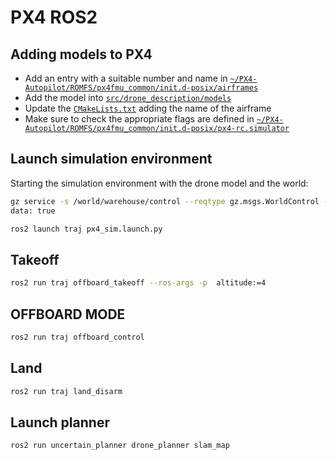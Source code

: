 # PX4 ROS2

## Adding models to PX4 

- Add an entry with a suitable number and name in [`~/PX4-Autopilot/ROMFS/px4fmu_common/init.d-posix/airframes`](../../../PX4-Autopilot/ROMFS/px4fmu_common/init.d-posix/airframes/)
- Add the model into [`src/drone_description/models`](src/drone_description/models/)
- Update the [`CMakeLists.txt`](../../../PX4-Autopilot/ROMFS/px4fmu_common/init.d-posix/airframes/CMakeLists.txt) adding the name of the airframe
- Make sure to check the appropriate flags are defined in [`~/PX4-Autopilot/ROMFS/px4fmu_common/init.d-posix/px4-rc.simulator`](../../../PX4-Autopilot/ROMFS/px4fmu_common/init.d-posix/px4-rc.simulator)


## Launch simulation environment

Starting the simulation environment with the drone model and the world:
```bash
gz service -s /world/warehouse/control --reqtype gz.msgs.WorldControl --reptype gz.msgs.Boolean --timeout 3000 --req 'pause: false'
data: true
```


```bash
ros2 launch traj px4_sim.launch.py
```

## Takeoff

```bash
ros2 run traj offboard_takeoff --ros-args -p  altitude:=4
```

## OFFBOARD MODE

```bash
ros2 run traj offboard_control
```

## Land

```bash
ros2 run traj land_disarm
```

## Launch planner

```bash
ros2 run uncertain_planner drone_planner slam_map
```